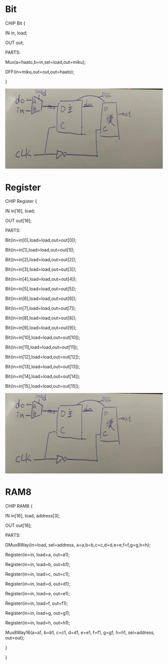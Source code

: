 <!DOCTYPE html>
<html>
<head>
</head>
<body>
<h1>Bit</h1>
  <p>CHIP Bit {</p>
  <p>IN in, load;</p>
  <p>OUT out;</p>
  <p>PARTS:</p>
  <p>Mux(a=haato,b=in,sel=load,out=miku);</p>
  <p>DFF(in=miku,out=out,out=haato);</p>
  <p>}</p>
  
![image](https://github.com/yuexialiuye/co110a/blob/main/%E5%B9%B3%E6%99%82/%E5%9C%96%E7%89%87/5-1.jpg)
  
  <h1>Register</h1>
  <p>CHIP Register {</p>
  <p>IN in[16], load;</p>
  <p>OUT out[16];</p>
  <p>PARTS:</p>
  <p>Bit(in=in[0],load=load,out=out[0]);</p>
  <p>Bit(in=in[1],load=load,out=out[1]);</p>
  <p>Bit(in=in[2],load=load,out=out[2]);</p>
  <p>Bit(in=in[3],load=load,out=out[3]);</p>
  <p>Bit(in=in[4],load=load,out=out[4]);</p>
  <p>Bit(in=in[5],load=load,out=out[5]);</p>
  <p>Bit(in=in[6],load=load,out=out[6]);</p>
  <p>Bit(in=in[7],load=load,out=out[7]);</p>
  <p>Bit(in=in[8],load=load,out=out[8]);</p>
  <p>Bit(in=in[9],load=load,out=out[9]);</p>
  <p>Bit(in=in[10],load=load,out=out[10]);</p>
  <p>Bit(in=in[11],load=load,out=out[11]);</p>
  <p>Bit(in=in[12],load=load,out=out[12]);</p>
  <p>Bit(in=in[13],load=load,out=out[13]);</p>
  <p>Bit(in=in[14],load=load,out=out[14]);</p>
  <p>Bit(in=in[15],load=load,out=out[15]);</p>
  
  ![image](https://github.com/yuexialiuye/co110a/blob/main/%E5%B9%B3%E6%99%82/%E5%9C%96%E7%89%87/5-2.jpg)
  
  <h1>RAM8</h1>
  <p>CHIP RAM8 {</p>
  <p>IN in[16], load, address[3];</p>
  <p>OUT out[16];</p>
  <p>PARTS:</p>
  <p>DMux8Way(in=load, sel=address, a=a,b=b,c=c,d=d,e=e,f=f,g=g,h=h);</p>
  <p> Register(in=in, load=a, out=a1);</p>
   <p>Register(in=in, load=b, out=b1);</p>
   <p>Register(in=in, load=c, out=c1);</p>
   <p>Register(in=in, load=d, out=d1);</p>
   <p>Register(in=in, load=e, out=e1);</p>
   <p>Register(in=in, load=f, out=f1);</p>
   <p>Register(in=in, load=g, out=g1);</p>
  <p>Register(in=in, load=h, out=h1);</p>
  <p>Mux8Way16(a=a1, b=b1, c=c1, d=d1, e=e1, f=f1, g=g1, h=h1, sel=address, out=out);</p>
  <p>}</p>
  <p>}</p>
  
</body>
</html>
